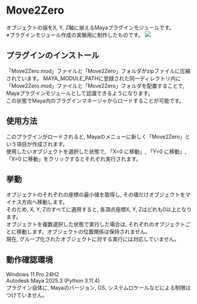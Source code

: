 # Move2Zero
オブジェクトの端をX, Y, Z軸に揃えるMayaプラグインモジュールです。  
※プラグインモジュール作成の実験用に制作したものです。
![](/README_resource/Move2Zero_demo.gif)
## プラグインのインストール
「Move2Zero.mod」ファイルと「Move2Zero」フォルダがzipファイルに圧縮されています。
MAYA_MODULE_PATHに登録された同一ディレクトリ内に「Move2Zero.mod」ファイルと「Move2Zero」フォルダを配置することで, Mayaプラグインモジュールとして認識できるようになります。  
この状態でMaya内のプラグインマネージャからロードすることが可能です。
## 使用方法
このプラグインがロードされると, Mayaのメニューに新しく「Move2Zero」という項目が作成されます。  
使用したいオブジェクトを選択した状態で, 「X=0 に移動」, 「Y=0 に移動」, 「X=0 に移動」をクリックするとそれぞれ実行されます。  
## 挙動
オブジェクトのそれぞれの座標の最小値を取得し, その値だけオブジェクトをマイナス方向へ移動します。  
そのため, X, Y, Zのすべてに適用すると, 各頂点座標X, Y, Zはどれも0以上となります。  
オブジェクトを複数選択した状態で実行した場合は, それぞれのオブジェクトごとに移動します。オブジェクトの位置関係は保持されません。  
現在, グループ化されたオブジェクトに対する実行には対応していません。
## 動作確認環境
Windows 11 Pro 24H2  
Autodesk Maya 2025.3 (Python 3.11.4)  
プラグイン自体に, Mayaのバージョン, OS, システムロケールなどによる制限はつけていません。